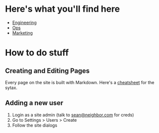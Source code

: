 <!-- TITLE: Neighbor wiki -->
<!-- SUBTITLE: Welcome to the best company on earth -->

# Here's what you'll find here

* [Engineering](https://neighbor-wiki.herokuapp.com/engineering)
* [Ops](https://neighbor-wiki.herokuapp.com/ops)
* [Marketing](https://neighbor-wiki.herokuapp.com/marketing)

# How to do stuff

## Creating and Editing Pages
Every page on the site is built with Markdown.  Here's a [cheatsheet](https://github.com/adam-p/markdown-here/wiki/Markdown-Cheatsheet) for the sytax.

## Adding a new user
1. Login as a site admin (talk to sean@neighbor.com for creds)
1. Go to Settings > Users > Create
1. Follow the site dialogs